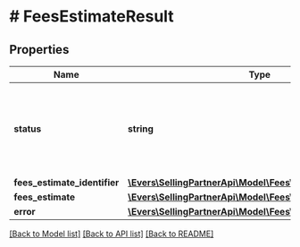 # # FeesEstimateResult

## Properties

Name | Type | Description | Notes
------------ | ------------- | ------------- | -------------
**status** | **string** | The status of the fee request. Possible values: Success, ClientError, ServiceError. | [optional]
**fees_estimate_identifier** | [**\Evers\SellingPartnerApi\Model\Fees\FeesEstimateIdentifier**](FeesEstimateIdentifier.md) |  | [optional]
**fees_estimate** | [**\Evers\SellingPartnerApi\Model\Fees\FeesEstimate**](FeesEstimate.md) |  | [optional]
**error** | [**\Evers\SellingPartnerApi\Model\Fees\FeesEstimateError**](FeesEstimateError.md) |  | [optional]

[[Back to Model list]](../../README.md#models) [[Back to API list]](../../README.md#endpoints) [[Back to README]](../../README.md)
